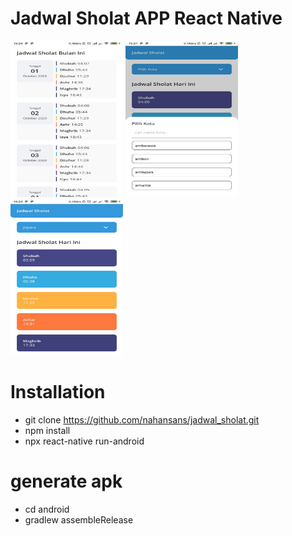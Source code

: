 # Jadwal Sholat APP React Native

<img src="./screenshoots/img1.jpeg" data-canonical-src="./screenshoots/img1.jpeg" width="180" height="250" />
<img src="./screenshoots/img2.jpeg" data-canonical-src="./screenshoots/img2.jpeg" width="180" height="250" />
<img src="./screenshoots/img3.jpeg" data-canonical-src="./screenshoots/img3.jpeg" width="180" height="250" />

# Installation
- git clone https://github.com/nahansans/jadwal_sholat.git
- npm install
- npx react-native run-android

# generate apk
- cd android
- gradlew assembleRelease
